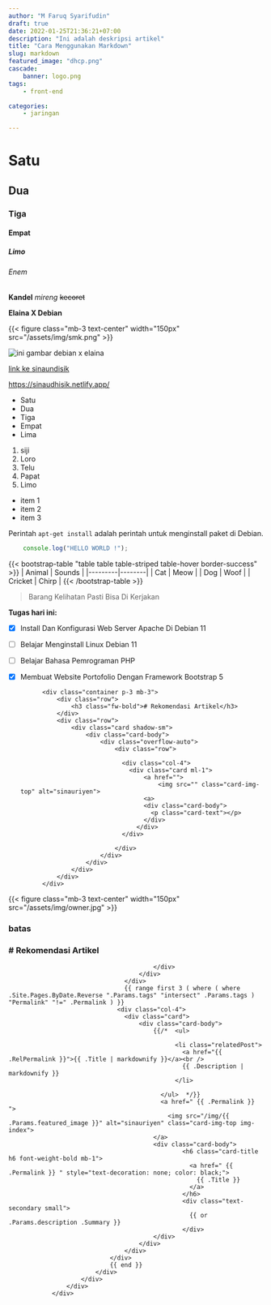 ```yaml
---
author: "M Faruq Syarifudin"
draft: true
date: 2022-01-25T21:36:21+07:00
description: "Ini adalah deskripsi artikel"
title: "Cara Menggunakan Markdown"
slug: markdown
featured_image: "dhcp.png"
cascade:
    banner: logo.png
tags:
    - front-end

categories:
    - jaringan 

---
```


# Satu
## Dua
### Tiga
#### Empat
##### Limo
###### Enem

**Kandel**
*mireng*
~~kecoret~~

**Elaina X Debian**

<!-- ini untuk mengatur besar kecilnya gambar dengan memberi width-->
{{< figure class="mb-3 text-center" width="150px" src="/assets/img/smk.png" >}}
<!-- ini untuk mengatur besar kecilnya gambar dengan memberi width-->

![ini gambar debian x elaina](/assets/img/debian.png)

<!-- ![ini gambar elaina]() -->

[link ke sinaundisik](https://sinaudhisik.netlify.app/ "Pergi ke sinaundisik.my.id")

https://sinaudhisik.netlify.app/

* Satu
* Dua
* Tiga
* Empat
* Lima

1. siji
2. Loro
3. Telu
4. Papat
5. Limo

- item 1
- item 2
- item 3

Perintah `apt-get install` adalah perintah untuk menginstall paket di Debian.

```javascript
    console.log("HELLO WORLD !");
```

{{< bootstrap-table "table table table-striped table-hover border-success" >}}
| Animal  | Sounds |
|---------|--------|
| Cat     | Meow   |
| Dog     | Woof   |
| Cricket | Chirp  |
{{< /bootstrap-table >}}

> Barang Kelihatan Pasti Bisa Di Kerjakan

**Tugas hari ini:**

- [x] Install Dan Konfigurasi Web Server Apache Di Debian 11
- [ ] Belajar Menginstall Linux Debian 11
- [ ] Belajar Bahasa Pemrograman PHP
- [x] Membuat Website Portofolio Dengan Framework Bootstrap 5

            <div class="container p-3 mb-3">
                <div class="row">
                    <h3 class="fw-bold"># Rekomendasi Artikel</h3>
                </div>
                <div class="row">
                    <div class="card shadow-sm">
                        <div class="card-body">
                            <div class="overflow-auto">
                                <div class="row">
                                   
                                  <div class="col-4">
                                    <div class="card ml-1">
                                        <a href="">
                                            <img src="" class="card-img-top" alt="sinauriyen">
                                        <a>
                                        <div class="card-body">
                                          <p class="card-text"></p>
                                        </div>
                                      </div>
                                  </div>
                         
                                </div>
                            </div>
                        </div>
                    </div>
                </div>
            </div>


<!-- ini untuk mengatur besar kecilnya gambar dengan memberi width-->
{{< figure class="mb-3 text-center" width="150px" src="/assets/img/owner.jpg" >}}
<!-- ini untuk mengatur besar kecilnya gambar dengan memberi width-->
### batas
  <div class="container p-3 mb-3">
                <div class="row">
                    <h3 class="fw-bold"># Rekomendasi Artikel</h3>
                </div>
                <div class="row">
                    <div class="card shadow-sm" style="border-radius: 8px;">
                        <div class="card-body">
                            <div class="overflow-auto">
                                <div class="row">
                                    <div class="col-4">
                                        <div class="card">
                                            <div class="card-body">
                                                
                                            </div>
                                        </div>
                                    </div>
                                    {{ range first 3 ( where ( where .Site.Pages.ByDate.Reverse ".Params.tags" "intersect" .Params.tags ) "Permalink" "!=" .Permalink ) }}
                                  <div class="col-4">
                                    <div class="card">
                                        <div class="card-body">
                                            {{/*  <ul>
                                             
                                                  <li class="relatedPost">
                                                    <a href="{{ .RelPermalink }}">{{ .Title | markdownify }}</a><br />
                                                    {{ .Description | markdownify }}
                                                  </li>
                                                
                                              </ul>  */}}
                                              <a href=" {{ .Permalink }} ">
                                                <img src="/img/{{ .Params.featured_image }}" alt="sinauriyen" class="card-img-top img-index">
                                            </a>
                                            <div class="card-body">
                                                    <h6 class="card-title h6 font-weight-bold mb-1">
                                                      <a href=" {{ .Permalink }} " style="text-decoration: none; color: black;">
                                                        {{ .Title }}
                                                      </a>
                                                    </h6>
                                                    <div class="text-secondary small">
                                                      {{ or .Params.description .Summary }}
                                                    </div>         
                                            </div>
                                        </div>
                                    </div>
                                </div>
                                {{ end }}
                            </div>
                        </div>
                    </div>
                </div>